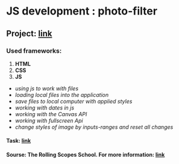 # JS development : photo-filter

## Project: [link](https://balzamova.github.io/photo-filter/photo-filter/)

### Used frameworks: 
1. **HTML**
2. **CSS**
3. **JS**
 - *using js to work with files*
 - *loading local files into the application*
 - *save files to local computer with applied styles*
 - *working with dates in js*
 - *working with the Canvas API*
 - *working with fullscreen Api* 
 - *change styles of image by inputs-ranges and reset all changes*
 
#### Task: [link](https://rolling-scopes-school.github.io/stage0/#/stage1/tasks/photo-filter)
#### Sourse: The Rolling Scopes School. For more information: [link](https://rs.school/js/)
